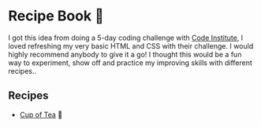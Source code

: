 # Recipe Book :orange_book:

I got this idea from doing a 5-day coding challenge with [Code Institute,](https://codeinstitute.net/5-day-coding-challenge/e) I loved refreshing my very basic HTML and CSS with their challenge. I would highly recommend anybody to give it a go! I thought this would be a fun way to experiment, show off and practice my improving skills with different recipes..

## Recipes
* [Cup of Tea](#Cup-of-Tea) :tea:

<!--## Cup of Tea :tea:-->